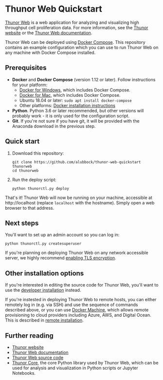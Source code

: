 # Thunor Web Quickstart

[Thunor Web](https://github.com/alubbock/thunor-web) is a web application for
analyzing and visualizing high throughput cell proliferation data. For more
information, see the [Thunor website](https://www.thunor.net) or the
[Thunor Web documentation](https://docs.thunor.net).

Thunor Web can be deployed using
[Docker Compose](https://docs.docker.com/compose/). This repository contains
an example configuration which you can use to run Thunor Web on any
machine with Docker Compose installed.

## Prerequisites

* **Docker** and **Docker Compose** (version 1.12 or later). Follow instructions for your platform:
    * [Docker for Windows](https://docs.docker.com/docker-for-windows/), which includes Docker Compose.
    * [Docker for Mac](https://docs.docker.com/docker-for-mac/), which includes Docker Compose.
    * Ubuntu 18.04 or later: `sudo apt install docker-compose`
    * Other platforms: [Docker installation instructions](https://docs.docker.com/install/)
* **Python**. Python 3.6 or later recommended, but other versions will probably work - it is only used for the configuration script.
* **Git**. If you're not sure if you have git, it will be provided with the Anaconda download in the previous step.

## Quick start

1. Download this repository:

    ```
    git clone https://github.com/alubbock/thunor-web-quickstart thunorweb
    cd thunorweb
    ```

2. Run the deploy script:

    ```
    python thunorctl.py deploy
    ```

That's it! Thunor Web will now be running on your machine, accessible at
http://localhost (replace `localhost` with the hostname). Simply open
a web browser to that address.

## Next steps

You'll want to set up an admin account so you can log in:

    python thunorctl.py createsuperuser

If you're planning on deploying Thunor Web on any network
accessible server, we highly recommend [enabling TLS encryption](https://docs.thunor.net/enable-https-encryption).

## Other installation options

If you're interested in editing the source code for Thunor Web,
you'll want to use the [developer installation](https://docs.thunor.net/developer-installation)
instead.

If you're instested in deploying Thunor Web to remote hosts,
you can either remotely log in (e.g. via SSH) and use the
sequence of commands described above, or you can use
[Docker Machine](https://docs.docker.com/machine/overview/),
which allows remote provisioning to cloud providers including
Azure, AWS, and Digital Ocean. This is described in
[remote installation](https://docs.thunor.net/remote-installation).

## Further reading

* [Thunor website](https://www.thunor.net)
* [Thunor Web documentation](https://docs.thunor.net)
* [Thunor Web source code](https://github.com/alubbock/thunor-web)
* [Thunor Core](https://github.com/alubbock/thunor), the core Python library used by Thunor Web,
which can be used for analysis and visualization in Python scripts or Jupyter Notebooks. 
